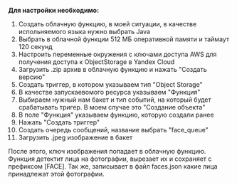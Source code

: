 **Для настройки необходимо:**

1. Создать облачную функцию, в моей ситуации, в качестве испольняемого языка нужно выбрать Java
2. Выбрать в облачной функции 512 МБ оперативной памяти и таймаут 120 секунд
3. Настроить переменные окружения с ключами доступа AWS для получения доступа к ObjectStorage в Yandex Cloud
4. Загрузить .zip архив в облачную функцию и нажать "Создать версию"
5. Создать триггер, в котором указываем тип "Object Storage"
6. В качестве запускаевомого ресурса указываем "Функция"
7. Выбираем нужный нам бакет и тип событий, на который будет срабатывать тригер. В моем случае это "Создание объекта"
8. В поле "Функция" указываем функцию, которую создали ранее
9. Нажать "Создать триггер"
10. Создать очередь сообщений, название выбрать "face_queue"
11. Загрузить .jpeg изображение в бакет

После этого, ключ изображения попадает в облачную функцию. Функция детектит лица на фотографии, вырезает их и сохраняет с префиксом [FACE]. Так же, записывает в файл faces.json какие лица принадлежат этой фотографии.
